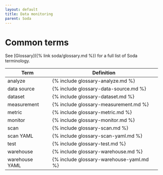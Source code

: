 ```yaml
---
layout: default
title: Data monitoring
parent: Soda
---
```


# Common terms

See [Glossary]({% link soda/glossary.md %}) for a full list of Soda terminology.

| Term | Definition |
| ---- | ---------- |
| analyze | {% include glossary-analyze.md %} |
| data source | {% include glossary-data-source.md %} |
| dataset | {% include glossary-dataset.md %} |
| measurement | {% include glossary-measurement.md %} |
| metric | {% include glossary-metric.md %} |
| monitor | {% include glossary-monitor.md %} |
| scan | {% include glossary-scan.md %} |
| scan YAML | {% include glossary-scan-yaml.md %} |
| test | {% include glossary-test.md %} |
| warehouse | {% include glossary-warehouse.md %} |
| warehouse YAML | {% include glossary-warehouse-yaml.md %} |

